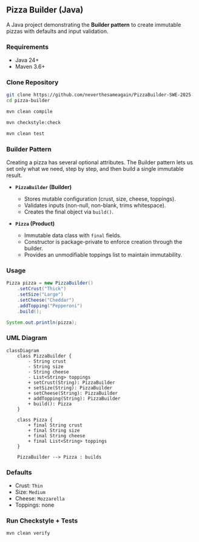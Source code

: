 
## Pizza Builder (Java)

A  Java project demonstrating the **Builder pattern** to create immutable pizzas with  defaults and input validation.

### Requirements
- Java 24+
- Maven 3.6+

### Clone Repository
```bash
git clone https://github.com/neverthesameagain/PizzaBuilder-SWE-2025
cd pizza-builder
```
```bash
mvn clean compile
````
```bash
mvn checkstyle:check
````
```bash
mvn clean test
````

### Builder Pattern
Creating a pizza has several optional attributes. The Builder pattern lets us set only what we need, step by step, and then build a single immutable result.


- **`PizzaBuilder` (Builder)**  
  - Stores mutable configuration (crust, size, cheese, toppings).  
  - Validates inputs (non-null, non-blank, trims whitespace).  
  - Creates the final object via `build()`.  

- **`Pizza` (Product)**  
  - Immutable data class with `final` fields.  
  - Constructor is package-private to enforce creation through the builder.  
  - Provides an unmodifiable toppings list to maintain immutability.  

### Usage

```java
Pizza pizza = new PizzaBuilder()
    .setCrust("Thick")
    .setSize("Large")
    .setCheese("Cheddar")
    .addTopping("Pepperoni")
    .build();

System.out.println(pizza);
```

### UML Diagram



```mermaid
classDiagram
    class PizzaBuilder {
        - String crust
        - String size
        - String cheese
        - List<String> toppings
        + setCrust(String): PizzaBuilder
        + setSize(String): PizzaBuilder
        + setCheese(String): PizzaBuilder
        + addTopping(String): PizzaBuilder
        + build(): Pizza
    }

    class Pizza {
        + final String crust
        + final String size
        + final String cheese
        + final List<String> toppings
    }

    PizzaBuilder --> Pizza : builds

```

### Defaults

* Crust: `Thin`
* Size: `Medium`
* Cheese: `Mozzarella`
* Toppings: none

### Run Checkstyle + Tests

```bash
mvn clean verify
```

